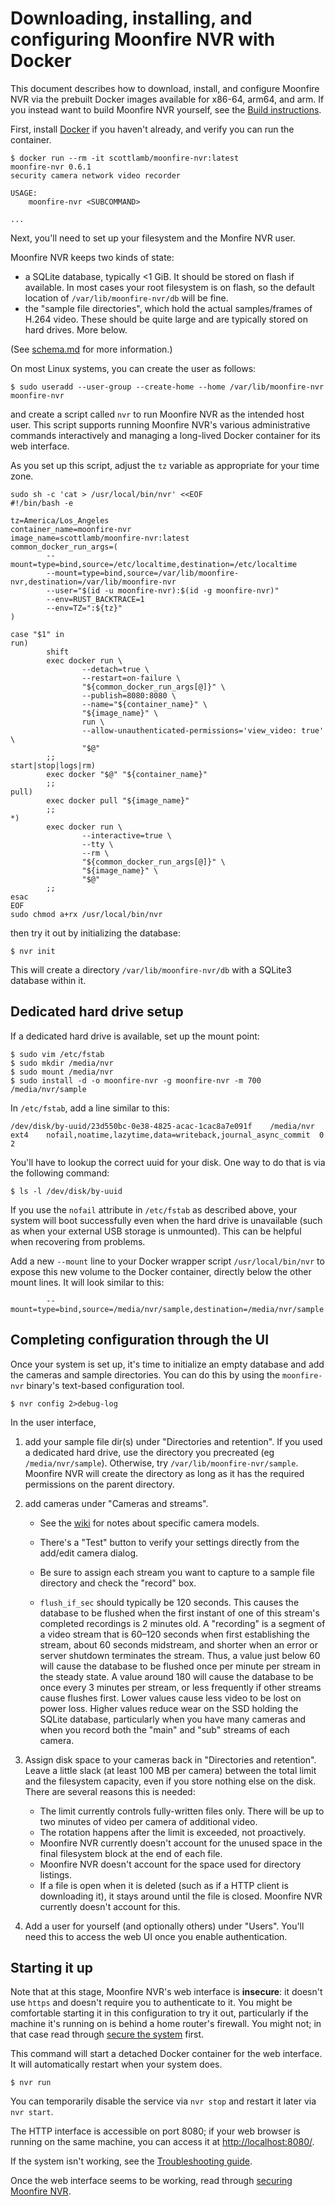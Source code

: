 # Downloading, installing, and configuring Moonfire NVR with Docker

This document describes how to download, install, and configure Moonfire NVR
via the prebuilt Docker images available for x86-64, arm64, and arm. If you
instead want to build Moonfire NVR yourself, see the [Build
instructions](build.md).

First, install [Docker](https://www.docker.com/) if you haven't already,
and verify you can run the container.

```
$ docker run --rm -it scottlamb/moonfire-nvr:latest
moonfire-nvr 0.6.1
security camera network video recorder

USAGE:
    moonfire-nvr <SUBCOMMAND>

...
```

Next, you'll need to set up your filesystem and the Monfire NVR user.

Moonfire NVR keeps two kinds of state:

*   a SQLite database, typically <1 GiB. It should be stored on flash if
    available. In most cases your root filesystem is on flash, so the
    default location of `/var/lib/moonfire-nvr/db` will be fine.
*   the "sample file directories", which hold the actual samples/frames of
    H.264 video. These should be quite large and are typically stored on hard
    drives. More below.

(See [schema.md](schema.md) for more information.)

On most Linux systems, you can create the user as follows:

```
$ sudo useradd --user-group --create-home --home /var/lib/moonfire-nvr moonfire-nvr
```

and create a script called `nvr` to run Moonfire NVR as the intended host user.
This script supports running Moonfire NVR's various administrative commands interactively
and managing a long-lived Docker container for its web interface.

As you set up this script, adjust the `tz` variable as appropriate for your
time zone.

```
sudo sh -c 'cat > /usr/local/bin/nvr' <<EOF
#!/bin/bash -e

tz=America/Los_Angeles
container_name=moonfire-nvr
image_name=scottlamb/moonfire-nvr:latest
common_docker_run_args=(
        --mount=type=bind,source=/etc/localtime,destination=/etc/localtime
        --mount=type=bind,source=/var/lib/moonfire-nvr,destination=/var/lib/moonfire-nvr
        --user="$(id -u moonfire-nvr):$(id -g moonfire-nvr)"
        --env=RUST_BACKTRACE=1
        --env=TZ=":${tz}"
)

case "$1" in
run)
        shift
        exec docker run \
                --detach=true \
                --restart=on-failure \
                "${common_docker_run_args[@]}" \
                --publish=8080:8080 \
                --name="${container_name}" \
                "${image_name}" \
                run \
                --allow-unauthenticated-permissions='view_video: true' \
                "$@"
        ;;
start|stop|logs|rm)
        exec docker "$@" "${container_name}"
        ;;
pull)
        exec docker pull "${image_name}"
        ;;
*)
        exec docker run \
                --interactive=true \
                --tty \
                --rm \
                "${common_docker_run_args[@]}" \
                "${image_name}" \
                "$@"
        ;;
esac
EOF
sudo chmod a+rx /usr/local/bin/nvr
```

then try it out by initializing the database:

```
$ nvr init
```

This will create a directory `/var/lib/moonfire-nvr/db` with a SQLite3 database
within it.

## Dedicated hard drive setup

If a dedicated hard drive is available, set up the mount point:

```
$ sudo vim /etc/fstab
$ sudo mkdir /media/nvr
$ sudo mount /media/nvr
$ sudo install -d -o moonfire-nvr -g moonfire-nvr -m 700 /media/nvr/sample
```

In `/etc/fstab`, add a line similar to this:

```
/dev/disk/by-uuid/23d550bc-0e38-4825-acac-1cac8a7e091f    /media/nvr   ext4    nofail,noatime,lazytime,data=writeback,journal_async_commit  0       2
```

You'll have to lookup the correct uuid for your disk. One way to do that is
via the following command:

```
$ ls -l /dev/disk/by-uuid
```

If you use the `nofail` attribute in `/etc/fstab` as described above, your
system will boot successfully even when the hard drive is unavailable (such as
when your external USB storage is unmounted). This can be helpful when
recovering from problems.

Add a new `--mount` line to your Docker wrapper script `/usr/local/bin/nvr`
to expose this new volume to the Docker container, directly below the other
mount lines. It will look similar to this:

```
        --mount=type=bind,source=/media/nvr/sample,destination=/media/nvr/sample
```

## Completing configuration through the UI

Once your system is set up, it's time to initialize an empty database
and add the cameras and sample directories. You can do this
by using the `moonfire-nvr` binary's text-based configuration tool.

```
$ nvr config 2>debug-log
```

In the user interface,

 1. add your sample file dir(s) under "Directories and retention".
    If you used a dedicated hard drive, use the directory you precreated
    (eg `/media/nvr/sample`). Otherwise, try
    `/var/lib/moonfire-nvr/sample`. Moonfire NVR will create the directory as
    long as it has the required permissions on the parent directory.

 2. add cameras under "Cameras and streams".

    * See the [wiki](https://github.com/scottlamb/moonfire-nvr/wiki) for notes
      about specific camera models.

    * There's a "Test" button to verify your settings directly from the add/edit
      camera dialog.

    * Be sure to assign each stream you want to capture to a sample file
      directory and check the "record" box.

    * `flush_if_sec` should typically be 120 seconds. This causes the database to
      be flushed when the first instant of one of this stream's completed
      recordings is 2 minutes old. A "recording" is a segment of a video
      stream that is 60–120 seconds when first establishing the stream, about
      60 seconds midstream, and shorter when an error or server shutdown
      terminates the stream. Thus, a value just below 60 will cause the
      database to be flushed once per minute per stream in the steady state. A
      value around 180 will cause the database to be once every 3 minutes per
      stream, or less frequently if other streams cause flushes first. Lower
      values cause less video to be lost on power loss. Higher values reduce
      wear on the SSD holding the SQLite database, particularly when you have
      many cameras and when you record both the "main" and "sub" streams of
      each camera.

 3. Assign disk space to your cameras back in "Directories and retention".
    Leave a little slack (at least 100 MB per camera) between the total limit
    and the filesystem capacity, even if you store nothing else on the disk.
    There are several reasons this is needed:

    * The limit currently controls fully-written files only. There will be up
      to two minutes of video per camera of additional video.
    * The rotation happens after the limit is exceeded, not proactively.
    * Moonfire NVR currently doesn't account for the unused space in the final
      filesystem block at the end of each file.
    * Moonfire NVR doesn't account for the space used for directory listings.
    * If a file is open when it is deleted (such as if a HTTP client is
      downloading it), it stays around until the file is closed. Moonfire NVR
      currently doesn't account for this.

 4. Add a user for yourself (and optionally others) under "Users". You'll need
    this to access the web UI once you enable authentication.

## Starting it up

Note that at this stage, Moonfire NVR's web interface is **insecure**: it
doesn't use `https` and doesn't require you to authenticate
to it. You might be comfortable starting it in this configuration to try it
out, particularly if the machine it's running on is behind a home router's
firewall. You might not; in that case read through [secure the
system](secure.md) first.

This command will start a detached Docker container for the web interface.
It will automatically restart when your system does.

```
$ nvr run
```

You can temporarily disable the service via `nvr stop` and restart it later via
`nvr start`.

The HTTP interface is accessible on port 8080; if your web browser is running
on the same machine, you can access it at
[http://localhost:8080/](http://localhost:8080/).

If the system isn't working, see the [Troubleshooting
guide](troubleshooting.md).

Once the web interface seems to be working, read through [securing Moonfire
NVR](secure.md).
